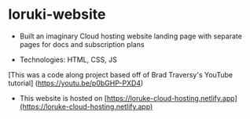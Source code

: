 # loruki-website

* Built an imaginary Cloud hosting website landing page with separate pages for docs and subscription plans 

* Technologies: HTML, CSS, JS

[This was a code along project based off of Brad Traversy's YouTube tutorial] (https://youtu.be/p0bGHP-PXD4)

- This website is hosted on [https://loruke-cloud-hosting.netlify.app](https://loruke-cloud-hosting.netlify.app)
